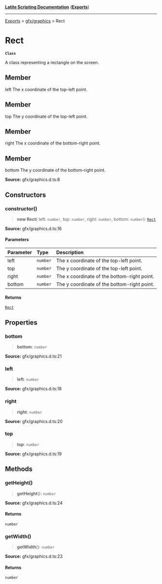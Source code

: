 [**Latite Scripting Documentation**](../../README.md) ([**Exports**](../../exports.md))

---

[Exports](../../exports.md) > [gfx/graphics](../index.md) > Rect

# Rect

**`Class`**

A class representing a rectangle on the screen.

## Member

left The x coordinate of the top-left point.

## Member

top The y coordinate of the top-left point.

## Member

right The x coordinate of the bottom-right point.

## Member

bottom The y coordinate of the bottom-right point.

**Source:** gfx/graphics.d.ts:8

## Constructors

### constructor()

> **new Rect**(
> left: `number`,
> top: `number`,
> right: `number`,
> bottom: `number`): [`Rect`](class.Rect.md)

**Source:** gfx/graphics.d.ts:16

#### Parameters

| Parameter | Type     | Description                                 |
| :-------- | :------- | :------------------------------------------ |
| left      | `number` | The x coordinate of the top-left point.     |
| top       | `number` | The y coordinate of the top-left point.     |
| right     | `number` | The x coordinate of the bottom-right point. |
| bottom    | `number` | The y coordinate of the bottom-right point. |

#### Returns

[`Rect`](class.Rect.md)

## Properties

### bottom

> **bottom**: `number`

**Source:** gfx/graphics.d.ts:21

### left

> **left**: `number`

**Source:** gfx/graphics.d.ts:18

### right

> **right**: `number`

**Source:** gfx/graphics.d.ts:20

### top

> **top**: `number`

**Source:** gfx/graphics.d.ts:19

## Methods

### getHeight()

> **getHeight**(): `number`

**Source:** gfx/graphics.d.ts:24

#### Returns

`number`

### getWidth()

> **getWidth**(): `number`

**Source:** gfx/graphics.d.ts:23

#### Returns

`number`
